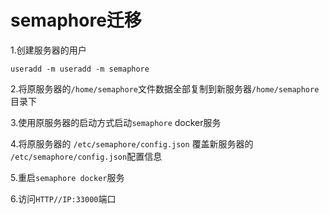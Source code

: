 # semaphore迁移

1.创建服务器的用户

```
useradd -m useradd -m semaphore
```

2.将原服务器的`/home/semaphore`文件数据全部复制到新服务器`/home/semaphore`目录下

3.使用原服务器的启动方式启动`semaphore` docker服务

4.将原服务器的 `/etc/semaphore/config.json` 覆盖新服务器的 `/etc/semaphore/config.json`配置信息

5.重启`semaphore docker`服务

6.访问`HTTP//IP:33000`端口